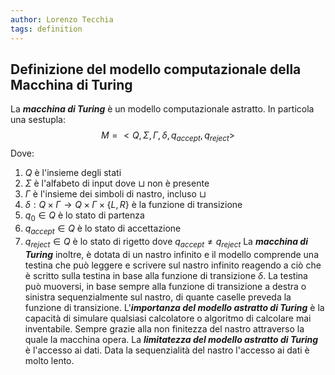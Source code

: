 ```yaml
---
author: Lorenzo Tecchia
tags: definition
---
```


## Definizione del modello computazionale della Macchina di Turing
La ***macchina di Turing*** è un modello computazionale astratto. In particola una sestupla:$$M = <Q, \Sigma,\Gamma,\delta, q_{accept}, q_{reject}>$$
Dove:
1. $Q$ è l'insieme degli stati
2. $\Sigma$ è l'alfabeto di input dove $\sqcup$ non è presente  
3. $\Gamma$ è l'insieme dei simboli di nastro, incluso $\sqcup$ 
4. $\delta: Q \times \Gamma \rightarrow Q \times \Gamma \times \{L,R\}$ è la funzione di transizione
5. $q_{0}\in Q$ è lo stato di partenza
6. $q_{accept} \in Q$ è lo stato di accettazione
7. $q_{reject} \in Q$ è lo stato di rigetto dove $q_{accept} \neq q_{reject}$
La ***macchina di Turing*** inoltre, è dotata di un nastro infinito e il modello comprende una testina che può leggere e scrivere sul nastro infinito reagendo a ciò che è scritto sulla testina in base alla funzione di transizione $\delta$. La testina può muoversi, in base sempre alla funzione di transizione a destra o sinistra sequenzialmente sul nastro, di quante caselle preveda la funzione di transizione. 
L'***importanza del modello astratto di Turing*** è la capacità di simulare qualsiasi calcolatore o algoritmo di calcolare mai inventabile. Sempre grazie alla non finitezza del nastro attraverso la quale la macchina opera.
La ***limitatezza del modello astratto di Turing*** è l'accesso ai dati. Data la sequenzialità del nastro l'accesso ai dati è molto lento.

